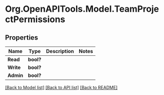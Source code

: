 # Org.OpenAPITools.Model.TeamProjectPermissions

## Properties

Name | Type | Description | Notes
------------ | ------------- | ------------- | -------------
**Read** | **bool?** |  | 
**Write** | **bool?** |  | 
**Admin** | **bool?** |  | 

[[Back to Model list]](../README.md#documentation-for-models) [[Back to API list]](../README.md#documentation-for-api-endpoints) [[Back to README]](../README.md)

